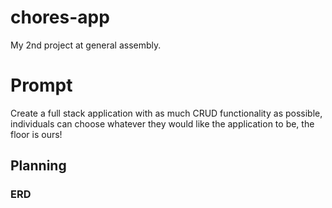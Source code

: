 # chores-app
My 2nd project at general assembly.

# Prompt

Create a full stack application with as much CRUD functionality as possible, individuals can choose whatever they would like the application to be, the floor is ours!

## Planning
### ERD 

